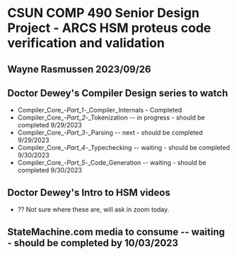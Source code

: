 # CSUN COMP 490 Senior Design Project - ARCS HSM proteus code verification and validation

## Wayne Rasmussen   2023/09/26 ##

## Doctor Dewey's Compiler Design series to watch ##
  - Compiler_Core_-_Part_1_-_Compiler_Internals  - Completed
  - Compiler_Core_-_Part_2_-_Tokenization  -- in progress - should be completed 9/29/2023
  - Compiler_Core_-_Part_3_-_Parsing  --  next - should be completed 9/29/2023
  - Compiler_Core_-_Part_4_-_Typechecking  -- waiting - should be completed 9/30/2023
  - Compiler_Core_-_Part_5_-_Code_Generation  -- waiting - should be completed 9/30/2023

## Doctor Dewey's Intro to HSM videos ##
  - ?? Not sure where these are, will ask in zoom today.

## StateMachine.com media to consume -- waiting - should be completed by 10/03/2023 ##
